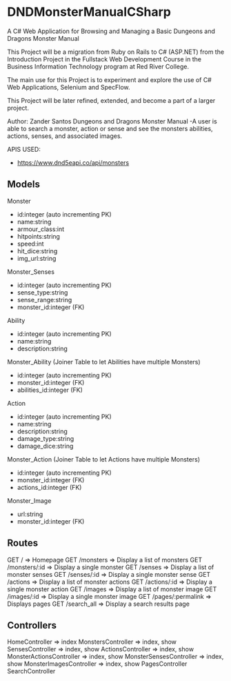 # DNDMonsterManualCSharp
A C# Web Application for Browsing and Managing a Basic Dungeons and Dragons Monster Manual

This Project will be a migration from Ruby on Rails to C# (ASP.NET) from the Introduction Project in the Fullstack Web Development Course in the Business Information Technology program at Red River College.

The main use for this Project is to experiment and explore the use of C# Web Applications, Selenium and SpecFlow.

This Project will be later refined, extended, and become a part of a larger project.

Author: Zander Santos
Dungeons and Dragons Monster Manual
  -A user is able to search a monster, action or sense and see the monsters abilities, actions, senses, and associated images.

APIS USED:
- https://www.dnd5eapi.co/api/monsters

## Models
Monster
  - id:integer (auto incrementing PK)
  - name:string
  - armour_class:int
  - hitpoints:string
  - speed:int
  - hit_dice:string
  - img_url:string

Monster_Senses
  - id:integer (auto incrementing PK)
  - sense_type:string
  - sense_range:string
  - monster_id:integer (FK)

Ability
  - id:integer (auto incrementing PK)
  - name:string
  - description:string

Monster_Ability
(Joiner Table to let Abilities have multiple Monsters)
  - id:integer (auto incrementing PK)
  - monster_id:integer (FK)
  - abilities_id:integer (FK)

Action
  - id:integer (auto incrementing PK)
  - name:string
  - description:string
  - damage_type:string
  - damage_dice:string

Monster_Action
(Joiner Table to let Actions have multiple Monsters)
  - id:integer (auto incrementing PK)
  - monster_id:integer (FK)
  - actions_id:integer (FK)

Monster_Image
  - url:string
  - monster_id:integer (FK)

## Routes
GET /             => Homepage
GET /monsters     => Display a list of monsters
GET /monsters/:id => Display a single monster
GET /senses       => Display a list of monster senses
GET /senses/:id   => Display a single monster sense
GET /actions       => Display a list of monster actions
GET /actions/:id   => Display a single monster action
GET /images       => Display a list of monster image
GET /images/:id   => Display a single monster image
GET /pages/:permalink  => Displays pages
GET /search_all       => Display a search results page


## Controllers
HomeController => index
MonstersController => index, show
SensesController => index, show
ActionsController => index, show
MonsterActionsController => index, show
MonsterSensesController => index, show
MonsterImagesController => index, show
PagesController
SearchController